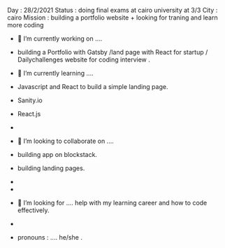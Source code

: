 Day : 28/2/2021
Status : doing final exams at cairo university at 3/3 
City : cairo 
Mission : building a portfolio website + looking for traning and learn more coding

- 🔭 I’m currently working on ....
-  building a 
 Portfolio with Gatsby /land page with React for startup / Dailychallenges website for coding interview .

- 🌱 I’m currently learning .... 
- Javascript and React to build a simple landing page.
- Sanity.io
- React.js
- 
- 👯 I’m looking to collaborate on .... 
- building app on blockstack.
- building landing pages.
- 
- 
- 🤔 I’m looking for .... help with my learning career and how to code effectively.
- 
- pronouns : .... he/she .



